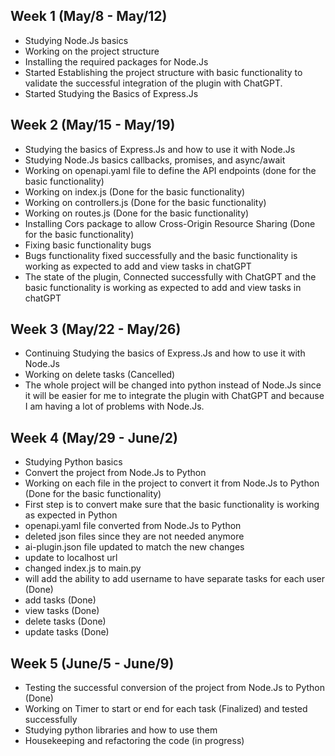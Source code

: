 ## Week 1 (May/8 - May/12)

-   Studying Node.Js basics
-   Working on the project structure
-   Installing the required packages for Node.Js
-   Started Establishing the project structure with basic functionality to validate the successful integration of the plugin with ChatGPT.
-   Started Studying the Basics of Express.Js

## Week 2 (May/15 - May/19)

-   Studying the basics of Express.Js and how to use it with Node.Js
-   Studying Node.Js basics callbacks, promises, and async/await
-   Working on openapi.yaml file to define the API endpoints (done for the basic functionality)
-   Working on index.js (Done for the basic functionality)
-   Working on controllers.js (Done for the basic functionality)
-   Working on routes.js (Done for the basic functionality)
-   Installing Cors package to allow Cross-Origin Resource Sharing (Done for the basic functionality)
-   Fixing basic functionality bugs
-   Bugs functionality fixed successfully and the basic functionality is working as expected to add and view tasks in chatGPT
-   The state of the plugin, Connected successfully with ChatGPT and the basic functionality is working as expected to add and view tasks in chatGPT

## Week 3 (May/22 - May/26)

-   Continuing Studying the basics of Express.Js and how to use it with Node.Js
-   Working on delete tasks (Cancelled)
-   The whole project will be changed into python instead of Node.Js since it will be easier for me to integrate the plugin with ChatGPT and because I am having a lot of problems with Node.Js.

## Week 4 (May/29 - June/2)

-   Studying Python basics
-   Convert the project from Node.Js to Python
-   Working on each file in the project to convert it from Node.Js to Python (Done for the basic functionality)
-   First step is to convert make sure that the basic functionality is working as expected in Python
-   openapi.yaml file converted from Node.Js to Python
-   deleted json files since they are not needed anymore
-   ai-plugin.json file updated to match the new changes
-   update to localhost url
-   changed index.js to main.py
-   will add the ability to add username to have separate tasks for each user (Done)
-   add tasks (Done)
-   view tasks (Done)
-   delete tasks (Done)
-   update tasks (Done)

## Week 5 (June/5 - June/9)

-   Testing the successful conversion of the project from Node.Js to Python (Done)
-   Working on Timer to start or end for each task (Finalized) and tested successfully
-   Studying python libraries and how to use them
-   Housekeeping and refactoring the code (in progress)
